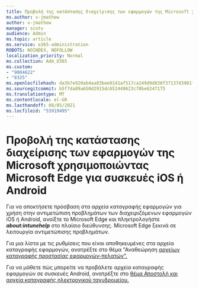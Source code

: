 ```yaml
---
title: Προβολή της κατάστασης διαχείρισης των εφαρμογών της Microsoft χρησιμοποιώντας Microsoft Edge για συσκευές iOS ή Android
ms.author: v-jmathew
author: v-jmathew
manager: scotv
audience: Admin
ms.topic: article
ms.service: o365-administration
ROBOTS: NOINDEX, NOFOLLOW
localization_priority: Normal
ms.collection: Adm_O365
ms.custom:
- "9004622"
- "8325"
ms.openlocfilehash: da3b7e920ab4aa83bee0141af517ca249d9d838f37137d3901f6841b98ba9aae
ms.sourcegitcommit: b5f7da89a650d2915dc652449623c78be6247175
ms.translationtype: MT
ms.contentlocale: el-GR
ms.lasthandoff: 08/05/2021
ms.locfileid: "53919495"
---
```

# <a name="view-the-management-status-of-microsoft-apps-using-microsoft-edge-for-ios-or-android-devices"></a>Προβολή της κατάστασης διαχείρισης των εφαρμογών της Microsoft χρησιμοποιώντας Microsoft Edge για συσκευές iOS ή Android

Για να αποκτήσετε πρόσβαση στα αρχεία καταγραφής εφαρμογών για χρήση στην αντιμετώπιση προβλημάτων των διαχειριζόμενων εφαρμογών iOS ή Android, ανοίξτε το Microsoft Edge και πληκτρολογήστε ***about:intunehelp*** στο πλαίσιο διεύθυνσης. Microsoft Edge ξεκινά σε λειτουργία αντιμετώπισης προβλημάτων.

Για μια λίστα με τις ρυθμίσεις που είναι αποθηκευμένες στα αρχεία καταγραφής εφαρμογών, ανατρέξτε στο θέμα "Αναθεώρηση [αρχείων καταγραφής προστασίας εφαρμογών-πελατών".](https://go.microsoft.com/fwlink/?linkid=2141401)

Για να μάθετε πώς μπορείτε να προβάλετε αρχεία καταγραφής εφαρμογών σε συσκευές Android, ανατρέξτε στο [θέμα Αποστολή και αρχεία καταγραφής ηλεκτρονικού ταχυδρομείου.](https://go.microsoft.com/fwlink/?linkid=2141408)
